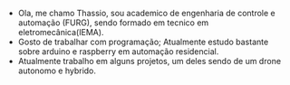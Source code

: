 - Ola, me chamo Thassio, sou academico de engenharia de controle e automação (FURG), sendo formado em tecnico em eletromecânica(IEMA).
- Gosto de trabalhar com programação; Atualmente estudo bastante sobre arduino e raspberry em automação residencial.
- Atualmente trabalho em alguns projetos, um deles sendo de um drone autonomo e hybrido. 


